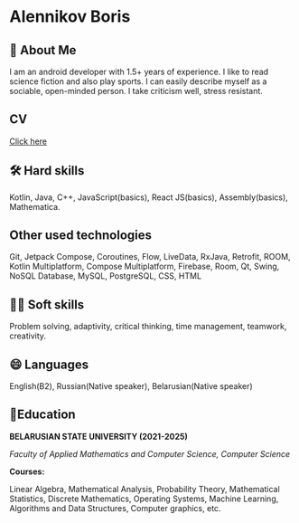 
# Alennikov Boris

## 🚀 About Me

I am an android developer with 1.5+ years of experience.  I like to read science fiction and also play sports. I can easily describe myself as a sociable, open-minded person. I take criticism well, stress resistant.

## CV 

[Click here](https://github.com/AlenniBoris/AlenniBoris/blob/main/Alennikov%20Boris%2C%20CV.pdf)

## 🛠 Hard skills

Kotlin, Java, C++, JavaScript(basics), React JS(basics), Assembly(basics), Mathematica.

## Other used technologies

Git, Jetpack Compose, Coroutines, Flow, LiveData, RxJava, Retrofit, ROOM, Kotlin Multiplatform, Compose Multiplatform, Firebase, Room, Qt, Swing, NoSQL Database, MySQL, PostgreSQL, CSS, HTML

## 👯‍♀️ Soft skills

Problem solving, adaptivity, critical thinking, time management, teamwork, creativity.

## 😄 Languages

English(B2), Russian(Native speaker), Belarusian(Native speaker)

## 🧠Education

****BELARUSIAN STATE UNIVERSITY (2021-2025)****

*Faculty of Applied Mathematics and
Computer Science, Computer Science*

**Courses:**

Linear Algebra, Mathematical Analysis, Probability Theory,
Mathematical Statistics, Discrete Mathematics, Operating Systems,
Machine Learning, Algorithms and Data Structures, Computer graphics, etc.




